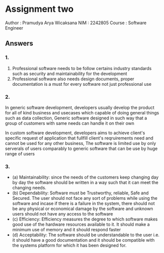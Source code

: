 # Assignment two

Author : Pramudya Arya Wicaksana
NIM : 2242805
Course : Software Engineer

## Answers

### 1.
1. Professional software needs to be follow certains industry standards such as security and maintainability for the development
2. Professional software also needs design documents, proper documentation is a must for every software not just professional use


### 2. 
In generic software development, developers usually develop the product for all of kind business and usecases which capable of doing general things such as data collection, Generic software designed in such way that a group of customers with same needs can handle it on their own

In custom software development, developers aims to achieve client's specific request of application that fullfill client's reqruirements need and cannot be used for any other business, The software is limited use by only serverals of users comparably to generic software that can be use by huge range of users

### 3.
- (a) Maintainability: since the needs of the customers keep changing day by day the software should be written in a way such that it can meet the changing needs.
- (b) Dependability: Software must be Trustworthy, reliable, Safe and Secured. The user should not face any sort of problems while using the software and incase if there is a failure in the system, there should not be any physical or economical damage by the software  and unknown users should not have any access to the software
- (c) Efficiency: Efficiency measures the degree to which software makes good use of the hardware resources available to it. It should make a minimum use of memory and it should respond faster
- (d) Acceptability: The software should be understandable to the user i.e. it should have a good documentation and it should be compatible with the systems platform for which it has been designed for.

